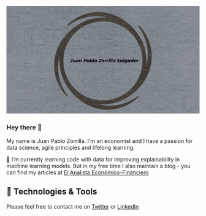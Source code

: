 ![Header](https://github.com/jpzorrilla/jpzorrilla/blob/main/Grey_B.png "Header")

### Hey there 👋

My name is Juan Pablo Zorrilla. I'm an economist and I have a passion for data science, agile principles and lifelong learning.

🌱 I’m currently learning code with data for improving explainability in machine learning models. But in my free time I also maintain a blog - you can find my articles at [El Analista Económico-Financiero](https://elanalistaeconomicofinanciero.blogspot.com/)

## 🔧 Technologies & Tools



Please feel free to contact me on [Twitter](https://twitter.com/jp_economics) or [LinkedIn](https://www.linkedin.com/in/juan-pablo-zorrilla-salgador-7806784b/)


<!--
**jpzorrilla/jpzorrilla** is a ✨ _special_ ✨ repository because its `README.md` (this file) appears on your GitHub profile.

Here are some ideas to get you started:

- 🔭 I’m currently working on ...
- 🌱 I’m currently learning ...
- 👯 I’m looking to collaborate on ...
- 🤔 I’m looking for help with ...
- 💬 Ask me about ...
- 📫 How to reach me: ...
- 😄 Pronouns: ...
- ⚡ Fun fact: ...
-->

